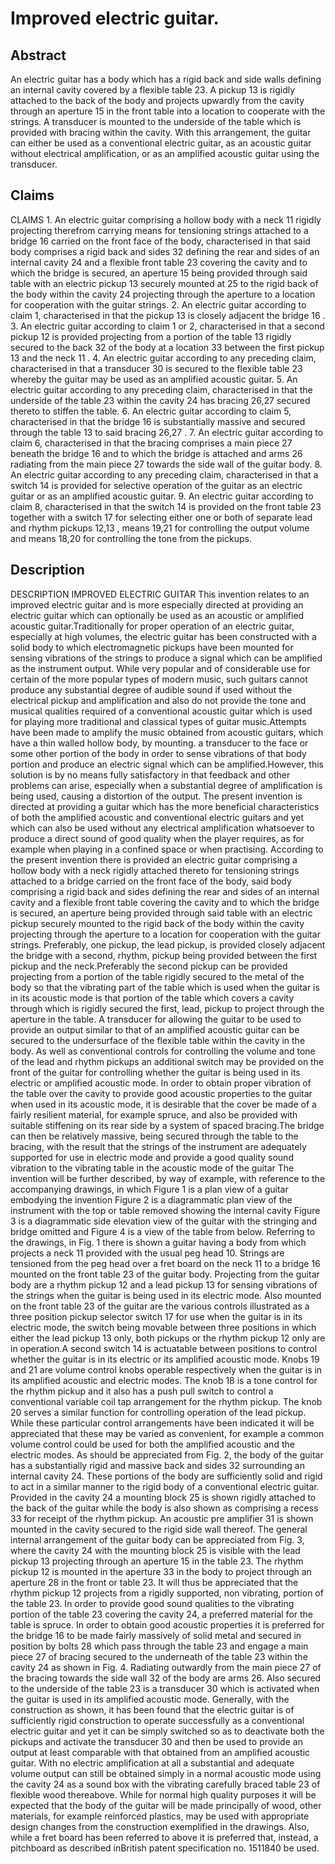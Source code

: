 # Improved electric guitar.

## Abstract
An electric guitar has a body which has a rigid back and side walls defining an internal cavity covered by a flexible table 23. A pickup 13 is rigidly attached to the back of the body and projects upwardly from the cavity through an aperture 15 in the front table into a location to cooperate with the strings. A transducer is mounted to the underside of the table which is provided with bracing within the cavity. With this arrangement, the guitar can either be used as a conventional electric guitar, as an acoustic guitar without electrical amplification, or as an amplified acoustic guitar using the transducer.

## Claims
CLAIMS 1. An electric guitar comprising a hollow body with a neck 11 rigidly projecting therefrom carrying means for tensioning strings attached to a bridge 16 carried on the front face of the body, characterised in that said body comprises a rigid back and sides 32 defining the rear and sides of an internal cavity 24 and a flexible front table 23 covering the cavity and to which the bridge is secured, an aperture 15 being provided through said table with an electric pickup 13 securely mounted at 25 to the rigid back of the body within the cavity 24 projecting through the aperture to a location for cooperation with the guitar strings. 2. An electric guitar according to claim 1, characterised in that the pickup 13 is closely adjacent the bridge 16 . 3. An electric guitar according to claim 1 or 2, characterised in that a second pickup 12 is provided projecting from a portion of the table 13 rigidly secured to the back 32 of the body at a location 33 between the first pickup 13 and the neck 11 . 4. An electric guitar according to any preceding claim, characterised in that a transducer 30 is secured to the flexible table 23 whereby the guitar may be used as an amplified acoustic guitar. 5. An electric guitar according to any preceding claim, characterised in that the underside of the table 23 within the cavity 24 has bracing 26,27 secured thereto to stiffen the table. 6. An electric guitar according to claim 5, characterised in that the bridge 16 is substantially massive and secured through the table 13 to said bracing 26,27 . 7. An electric guitar according to claim 6, characterised in that the bracing comprises a main piece 27 beneath the bridge 16 and to which the bridge is attached and arms 26 radiating from the main piece 27 towards the side wall of the guitar body. 8. An electric guitar according to any preceding claim, characterised in that a switch 14 is provided for selective operation of the guitar as an electric guitar or as an amplified acoustic guitar. 9. An electric guitar according to claim 8, characterised in that the switch 14 is provided on the front table 23 together with a switch 17 for selecting either one or both of separate lead and rhythm pickups 12,13 , means 19,21 for controlling the output volume and means 18,20 for controlling the tone from the pickups.

## Description
DESCRIPTION IMPROVED ELECTRIC GUITAR This invention relates to an improved electric guitar and is more especially directed at providing an electric guitar which can optionally be used as an acoustic or amplified acoustic guitar.Traditionally for proper operation of an electric guitar, especially at high volumes, the electric guitar has been constructed with a solid body to which electromagnetic pickups have been mounted for sensing vibrations of the strings to produce a signal which can be amplified as the instrument output. While very popular and of considerable use for certain of the more popular types of modern music, such guitars cannot produce any substantial degree of audible sound if used without the electrical pickup and amplification and also do not provide the tone and musical qualities required of a conventional acoustic guitar which is used for playing more traditional and classical types of guitar music.Attempts have been made to amplify the music obtained from acoustic guitars, which have a thin walled hollow body, by mounting. a transducer to the face or some other portion of the body in order to sense vibrations of that body portion and produce an electric signal which can be amplified.However, this solution is by no means fully satisfactory in that feedback and other problems can arise, especially when a substantial degree of amplification is being used, causing a distortion of the output. The present invention is directed at providing a guitar which has the more beneficial characteristics of both the amplified acoustic and conventional electric guitars and yet which can also be used without any electrical amplification whatsoever to produce a direct sound of good quality when the player requires, as for example when playing in a confined space or when practising. According to the present invention there is provided an electric guitar comprising a hollow body with a neck rigidly attached thereto for tensioning strings attached to a bridge carried on the front face of the body, said body comprising a rigid back and sides defining the rear and sides of an internal cavity and a flexible front table covering the cavity and to which the bridge is secured, an aperture being provided through said table with an electric pickup securely mounted to the rigid back of the body within the cavity projecting through the aperture to a location for cooperation with the guitar strings. Preferably, one pickup, the lead pickup, is provided closely adjacent the bridge with a second, rhythm, pickup being provided between the first pickup and the neck.Preferably the second pickup can be provided projecting from a portion of the table rigidly secured to the metal of the body so that the vibrating part of the table which is used when the guitar is in its acoustic mode is that portion of the table which covers a cavity through which is rigidly secured the first, lead, pickup to project through the aperture in the table. A transducer for allowing the guitar to be used to provide an output similar to that of an amplified acoustic guitar can be secured to the undersurface of the flexible table within the cavity in the body. As well as conventional controls for controlling the volume and tone of the lead and rhythm pickups an additional switch may be provided on the front of the guitar for controlling whether the guitar is being used in its electric or amplified acoustic mode. In order to obtain proper vibration of the table over the cavity to provide good acoustic properties to the guitar when used in its acoustic mode, it is desirable that the cover be made of a fairly resilient material, for example spruce, and also be provided with suitable stiffening on its rear side by a system of spaced bracing.The bridge can then be relatively massive, being secured through the table to the bracing, with the result that the strings of the instrument are adequately supported for use in electric mode and provide a good quality sound vibration to the vibrating table in the acoustic mode of the guitar The invention will be further described, by way of example, with reference to the accompanying drawings, in which Figure 1 is a plan view of a guitar embodying the invention Figure 2 is a diagrammatic plan view of the instrument with the top or table removed showing the internal cavity Figure 3 is a diagrammatic side elevation view of the guitar with the stringing and bridge omitted and Figure 4 is a view of the table from below. Referring to the drawings, in Fig. 1 there is shown a guitar having a body from which projects a neck 11 provided with the usual peg head 10. Strings are tensioned from the peg head over a fret board on the neck 11 to a bridge 16 mounted on the front table 23 of the guitar body. Projecting from the guitar body are a rhythm pickup 12 and a lead pickup 13 for sensing vibrations of the strings when the guitar is being used in its electric mode. Also mounted on the front table 23 of the guitar are the various controls illustrated as a three position pickup selector switch 17 for use when the guitar is in its electric mode, the switch being movable between three positions in which either the lead pickup 13 only, both pickups or the rhythm pickup 12 only are in operation.A second switch 14 is actuatable between positions to control whether the guitar is in its electric or its amplified acoustic mode. Knobs 19 and 21 are volume control knobs operable respectively when the guitar is in its amplified acoustic and electric modes. The knob 18 is a tone control for the rhythm pickup and it also has a push pull switch to control a conventional variable coil tap arrangement for the rhythm pickup. The knob 20 serves a similar function for controlling operation of the lead pickup. While these particular control arrangements have been indicated it will be appreciated that these may be varied as convenient, for example a common volume control could be used for both the amplified acoustic and the electric modes. As should be appreciated from Fig. 2, the body of the guitar has a substantially rigid and massive back and sides 32 surrounding an internal cavity 24. These portions of the body are sufficiently solid and rigid to act in a similar manner to the rigid body of a conventional electric guitar. Provided in the cavity 24 a mounting block 25 is shown rigidly attached to the back of the guitar while the body is also shown as comprising a recess 33 for receipt of the rhythm pickup. An acoustic pre amplifier 31 is shown mounted in the cavity secured to the rigid side wall thereof. The general internal arrangement of the guitar body can be appreciated from Fig. 3, where the cavity 24 with the mounting block 25 is visible with the lead pickup 13 projecting through an aperture 15 in the table 23. The rhythm pickup 12 is mounted in the aperture 33 in the body to project through an aperture 28 in the front or table 23. It will thus be appreciated that the rhythm pickup 12 projects from a rigidly supported, non vibrating, portion of the table 23. In order to provide good sound qualities to the vibrating portion of the table 23 covering the cavity 24, a preferred material for the table is spruce. In order to obtain good acoustic properties it is preferred for the bridge 16 to be made fairly massively of solid metal and secured in position by bolts 28 which pass through the table 23 and engage a main piece 27 of bracing secured to the underneath of the table 23 within the cavity 24 as shown in Fig. 4. Radiating outwardly from the main piece 27 of the bracing towards the side wall 32 of the body are arms 26. Also secured to the underside of the table 23 is a transducer 30 which is activated when the guitar is used in its amplified acoustic mode. Generally, with the construction as shown, it has been found that the electric guitar is of sufficiently rigid construction to operate successfully as a conventional electric guitar and yet it can be simply switched so as to deactivate both the pickups and activate the transducer 30 and then be used to provide an output at least comparable with that obtained from an amplified acoustic guitar. With no electric amplification at all a substantial and adequate volume output can still be obtained simply in a normal acoustic mode using the cavity 24 as a sound box with the vibrating carefully braced table 23 of flexible wood thereabove. While for normal high quality purposes it will be expected that the body of the guitar will be made principally of wood, other materials, for example reinforced plastics, may be used with appropriate design changes from the construction exemplified in the drawings. Also, while a fret board has been referred to above it is preferred that, instead, a pitchboard as described inBritish patent specification no. 1511840 be used.